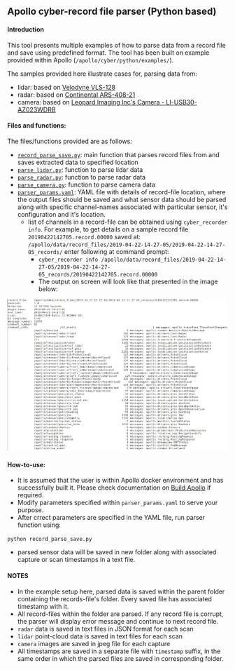 ## Apollo cyber-record file parser (Python based)

#### Introduction

This tool presents multiple examples of how to parse data from a record file and save using predefined format. The tool has been built on example provided within Apollo (`/apollo/cyber/python/examples/`).


The samples provided here illustrate cases for, parsing data from:
* lidar: based on [Velodyne VLS-128](https://github.com/ApolloAuto/apollo/blob/580d642c72f1331d8f243f081d361dfb0f3d3bb1/docs/specs/Lidar/VLS_128_Installation_Guide.md)
* radar: based on [Continental ARS-408-21](https://github.com/ApolloAuto/apollo/blob/580d642c72f1331d8f243f081d361dfb0f3d3bb1/docs/specs/Radar/Continental_ARS408-21_Radar_Installation_Guide.md)
* camera: based on [Leopard Imaging Inc's Camera - LI-USB30-AZ023WDRB](https://github.com/ApolloAuto/apollo/blob/580d642c72f1331d8f243f081d361dfb0f3d3bb1/docs/specs/Camera/Leopard_Camera_LI-USB30-AZ023WDR__Installation_Guide.md)

#### Files and functions:

The files/functions provided are as follows:
* [`record_parse_save.py`](./record_parse_save.py): main function that parses record files from and saves extracted data to specified location
* [`parse_lidar.py`](./parse_lidar.py): function to parse lidar data
* [`parse_radar.py`](./parse_radar.py): function to parse radar data
* [`parse_camera.py`](./parse_camera.py): function to parse camera data
* [`parser_params.yaml`](./parser_params.yaml): YAML file with details of record-file location, where the output files should be saved and what sensor data should be parsed along with specific channel-names associated with particular sensor, it's configuration and it's location.
	* list of channels in a record-file can be obtained using `cyber_recorder info`. For example, to get details on a sample record file `20190422142705.record.00000` saved at: `/apollo/data/record_files/2019-04-22-14-27-05/2019-04-22-14-27-05_records/` enter following at command prompt:
		* `cyber_recorder info /apollo/data/record_files/2019-04-22-14-27-05/2019-04-22-14-27-05_records/20190422142705.record.00000`
		* The output on screen will look like that presented in the image below:

![alt text](./images/sample_cyber_info.jpg)

#### How-to-use:

* It is assumed that the user is within Apollo docker environment and has successfully built it. Please check documentation on [Build Apollo](https://github.com/ApolloAuto/apollo/blob/master/docs/howto/how_to_build_and_release.md) if required.
* Modify parameters specified within `parser_params.yaml` to serve your purpose.
* After crrect parameters are specified in the YAML file, run parser function using:

`python record_parse_save.py`

* parsed sensor data will be saved in new folder along with associated capture or scan timestamps in a text file.


#### NOTES
* In the example setup here, parsed data is saved within the parent folder containing the records-file's folder. Every saved file has associated timestamp with it.
* All record-files within the folder are parsed. If any record file is corrupt, the parser will display error message and continue to next record file.
* `radar` data is saved in text files in JSON format for each scan
* `lidar` point-cloud data is saved in text files for each scan
* `camera` images are saved in jpeg file for each capture
* All timestamps are saved in a separate file with `timestamp` suffix, in the same order in which the parsed files are saved in corresponding folder.
